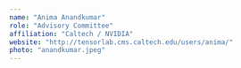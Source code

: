 ```yaml
---
name: "Anima Anandkumar"
role: "Advisory Committee"
affiliation: "Caltech / NVIDIA"
website: "http://tensorlab.cms.caltech.edu/users/anima/"
photo: "anandkumar.jpeg"
---
```

